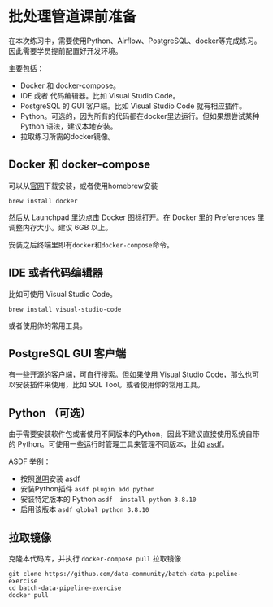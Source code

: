 # 批处理管道课前准备

在本次练习中，需要使用Python、Airflow、PostgreSQL、docker等完成练习。因此需要学员提前配置好开发环境。

主要包括：
* Docker 和 docker-compose。
* IDE 或者 代码编辑器。比如 Visual Studio Code。
* PostgreSQL 的 GUI 客户端。比如 Visual Studio Code 就有相应插件。
* Python。可选的，因为所有的代码都在docker里边运行。但如果想尝试某种 Python 语法，建议本地安装。
* 拉取练习所需的docker镜像。

## Docker 和 docker-compose

可以从[官网](https://docs.docker.com/docker-for-mac/install/)下载安装，或者使用homebrew安装

```
brew install docker
```

然后从 Launchpad 里边点击 Docker 图标打开。在 Docker 里的 Preferences 里调整内存大小。建议 6GB 以上。

安装之后终端里即有`docker`和`docker-compose`命令。

## IDE 或者代码编辑器

比如可使用 Visual Studio Code。

```
brew install visual-studio-code
```

或者使用你的常用工具。

## PostgreSQL GUI 客户端

有一些开源的客户端，可自行搜索。但如果使用 Visual Studio Code，那么也可以安装插件来使用，比如 SQL Tool。或者使用你的常用工具。

## Python （可选）

由于需要安装软件包或者使用不同版本的Python，因此不建议直接使用系统自带的 Python。可使用一些运行时管理工具来管理不同版本，比如 [asdf](https://asdf-vm.com/)。

ASDF 举例：
* 按照[说明](https://asdf-vm.com/#/core-manage-asdf)安装 asdf
* 安装Python插件 `asdf plugin add python`
* 安装特定版本的 Python `asdf  install python 3.8.10`
* 启用该版本 `asdf global python 3.8.10`

## 拉取镜像

克隆本代码库，并执行 `docker-compose pull` 拉取镜像

```
git clone https://github.com/data-community/batch-data-pipeline-exercise
cd batch-data-pipeline-exercise
docker pull
```
